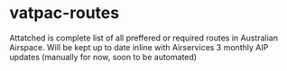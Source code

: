 # vatpac-routes
Attatched is complete list of all preffered or required routes in Australian Airspace. Will be kept up to date inline with Airservices 3 monthly AIP updates (manually for now, soon to be automated)
